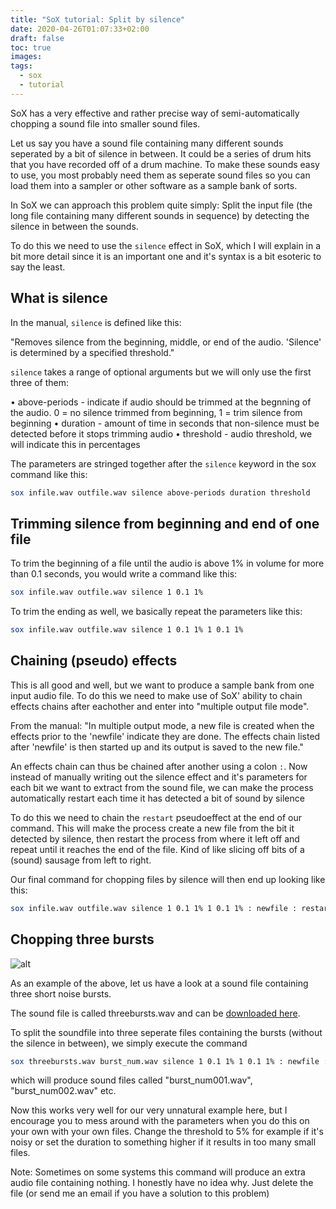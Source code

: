 ```yaml
---
title: "SoX tutorial: Split by silence"
date: 2020-04-26T01:07:33+02:00
draft: false
toc: true
images:
tags:
  - sox
  - tutorial
---
```


SoX has a very effective and rather precise way of semi-automatically chopping a sound file into smaller sound files.

Let us say you have a sound file containing many different sounds seperated by a bit of silence in between. It could be a series of drum hits that you have recorded off of a drum machine. To make these sounds easy to use, you most probably need them as seperate sound files so you can load them into a sampler or other software as a sample bank of sorts.

In SoX we can approach this problem quite simply: Split the input file (the long file containing many different sounds in sequence) by detecting the silence in between the sounds.

To do this we need to use the `silence` effect in SoX, which I will explain in a bit more detail since it is an important one and it's syntax is a bit esoteric to say the least.

## What is silence

In the manual, `silence` is defined like this:

"Removes silence from the beginning, middle, or end of the audio. 'Silence' is determined by a specified threshold."

`silence` takes a range of optional arguments but we will only use the first three of them:

• above-periods - indicate if audio should be trimmed at the begnning of the audio. 0 = no silence trimmed from beginning, 1 = trim silence from beginning
• duration - amount of time in seconds that non-silence must be detected before it stops trimming audio
• threshold - audio threshold, we will indicate this in percentages

The parameters are stringed together after the `silence` keyword in the sox command like this:
```bash
sox infile.wav outfile.wav silence above-periods duration threshold
```

## Trimming silence from beginning and end of one file
To trim the beginning of a file until the audio is above 1% in volume for more than 0.1 seconds, you would write a command like this:
```bash
sox infile.wav outfile.wav silence 1 0.1 1%
```

To trim the ending as well, we basically repeat the parameters like this:
```bash
sox infile.wav outfile.wav silence 1 0.1 1% 1 0.1 1%
```

## Chaining (pseudo) effects

This is all good and well, but we want to produce a sample bank from one input audio file. To do this we need to make use of SoX' ability to chain effects chains after eachother and enter into "multiple output file mode".

From the manual: "In multiple output mode, a new file is created when the effects prior to the 'newfile' indicate they are done. The effects chain listed after 'newfile' is then started up and its output is saved to the new file."

An effects chain can thus be chained after another using a colon `:`. Now instead of manually writing out the silence effect and it's parameters for each bit we want to extract from the sound file, we can make the process automatically restart each time it has detected a bit of sound by silence

To do this we need to chain the `restart` pseudoeffect at the end of our command. This will make the process create a new file from the bit it detected by silence, then restart the process from where it left off and repeat until it reaches the end of the file. Kind of like slicing off bits of a (sound) sausage from left to right.

Our final command for chopping files by silence will then end up looking like this:
```bash
sox infile.wav outfile.wav silence 1 0.1 1% 1 0.1 1% : newfile : restart
```
## Chopping three bursts

![alt](/img/small/threebursts.png)

As an example of the above, let us have a look at a sound file containing three short noise bursts.

The sound file is called threebursts.wav and can be [downloaded here](/audio/threebursts.wav).

To split the soundfile into three seperate files containing the bursts (without the silence in between), we simply execute the command

```bash
sox threebursts.wav burst_num.wav silence 1 0.1 1% 1 0.1 1% : newfile : restart
```

which will produce sound files called "burst_num001.wav", "burst_num002.wav" etc.

Now this works very well for our very unnatural example here, but I encourage you to mess around with the parameters when you do this on your own with your own files. Change the threshold to 5% for example if it's noisy or set the duration to something higher if it results in too many small files.

Note: Sometimes on some systems this command will produce an extra audio file containing nothing. I honestly have no idea why. Just delete the file (or send me an email if you have a solution to this problem)
